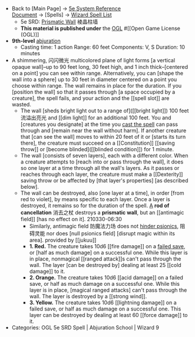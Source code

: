 - Back to [Main Page] → [5e System Reference Document](https://www.dandwiki.com/wiki/5e_SRD:System_Reference_Document) → [Spells] → [Wizard Spell List](https://www.dandwiki.com/wiki/5e_SRD:Wizard_Spell_List)
    - 5e SRD: [Prismatic Wall](https://www.dandwiki.com/wiki/5e_SRD:Prismatic_Wall) 棱晶柱墙
    - __This material is published under__ the [OGL](https://www.dandwiki.com/wiki/Open_Game_License_v1.0a) #[[Open Game License (OGL)]]
- __9th-level__ [abjuration](https://www.dandwiki.com/wiki/5e_abjuration_Spells)
    - Casting time: 1 action
Range: 60 feet
Components: V, S
Duration: 10 minutes
- A shimmering, 闪闪微光 multicolored plane of light forms [a vertical opaque wall]–up to 90 feet long, 30 feet high, and 1 inch thick–[centered on a point] you can see within range. Alternatively, you can [shape the wall into a sphere] up to 30 feet in diameter centered on a point you choose within range. The wall remains in place for the duration. If you [position the wall] so that it passes through [a space occupied by a creature], the spell fails, and your action and the [[spell slot]] are wasted.
    - The wall [sheds bright light out to a range of]([[bright light]]) 100 feet 流溢出亮光 and [[dim light]] for an additional 100 feet. You and [creatures you designate] at the time you [cast the spell](((minNJhrf2))) can pass through and [remain near the wall without harm]. If another creature that [can see the wall] moves to within 20 feet of it or [starts its turn there], the creature must succeed on a [[Constitution]] [[saving throw]] or [become blinded]([[blinded condition]]) for 1 minute.
    - The wall [consists of seven layers], each with a different color. When a creature attempts to [reach into or pass through the wall], it does so one layer at a time through all the wall's layers. As it passes or reaches through each layer, the creature must make a [[Dexterity]] saving throw or be affected by [that layer's properties] [as described below].
    - The wall can be destroyed, also [one layer at a time], in order [from red to violet], by means specific to each layer. Once a layer is destroyed, it remains so for the duration of the spell. [A](((ePL2jT_N-))) __rod of cancellation__ 消去之杖 destroys a __prismatic wall__, but an [[antimagic field]] [has no effect on it].
210330-06:30
        - Similarly, antimagic field 防魔法力场 does not [hinder psionics]([[psionics]]), 阻碍灵能 nor does [null psionics field] [disrupt magic within its area]. provided by [[jukuu]]
        - **1. Red.** The creature takes 10d6 [[fire damage]] on a [failed save](((DIPK50L7W))), or [half as much damage] on a successful one. While this layer is in place, nonmagical [[ranged attack]]s can't pass through the wall. The layer [can be destroyed by] dealing at least 25 [[cold damage]] to it.
        - __**2. Orange.**__ The creature takes 10d6 [[acid damage]] on a failed save, or half as much damage on a successful one. While this layer is in place, [magical ranged attacks] can't pass through the wall. The layer is destroyed by a [[strong wind]].
        - __**3. Yellow.**__ The creature takes 10d6 [[lightning damage]] on a failed save, or half as much damage on a successful one. This layer can be destroyed by dealing at least 60 [[force damage]] to it.
- Categories: OGL 5e SRD Spell | Abjuration School | Wizard 9
